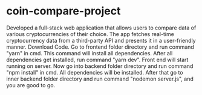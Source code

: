 # coin-compare-project
 Developed a full-stack web application that allows users to compare data of various cryptocurrencies of their choice. The app fetches real-time cryptocurrency data from a third-party API and presents it in a user-friendly manner. 
Download Code.
Go to frontend folder directory and run command "yarn" in cmd. This command will install all dependencies.
After all dependencies get installed, run command "yarn dev". Front end will start running on server.
Now go into backend folder directory and run command "npm install" in cmd. All dependencies will be installed.
After that go to inner backend folder directory and run command "nodemon server.js", and you are good to go.
